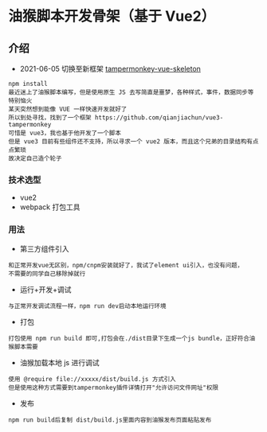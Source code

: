 # 油猴脚本开发骨架（基于 Vue2）

## 介绍

- 2021-06-05 切换至新框架 [tampermonkey-vue-skeleton](https://gitee.com/diduweiwu-itestdev/tampermonkey-vue-skeleton)

```text
npm install
最近迷上了油猴脚本编写，但是使用原生 JS 去写简直是噩梦，各种样式，事件，数据同步等特别恼火
某天突然想到能像 VUE 一样快速开发就好了
所以到处寻找，找到了一个框架 https://github.com/qianjiachun/vue3-tampermonkey
可惜是 vue3，我也基于他开发了一个脚本
但是 vue3 目前有些组件还不支持，所以寻求一个 vue2 版本，而且这个兄弟的目录结构有点点繁琐
故决定自己造个轮子
```

### 技术选型

- vue2
- webpack 打包工具

### 用法

- 第三方组件引入

```text
和正常开发vue无区别，npm/cnpm安装就好了，我试了element ui引入，也没有问题，
不需要的同学自己移除掉就行
```

- 运行+开发+调试

```text
与正常开发调试流程一样，npm run dev启动本地运行环境
```

- 打包

```text
打包使用 npm run build 即可,打包会在./dist目录下生成一个js bundle，正好符合油猴脚本需要
```

- 油猴加载本地 js 进行调试

```text
使用 @require file://xxxxx/dist/build.js 方式引入
但是使用这种方式需要到tampermonkey插件详情打开"允许访问文件网址"权限
```

- 发布

```text
npm run build后复制 dist/build.js里面内容到油猴发布页面粘贴发布
```
